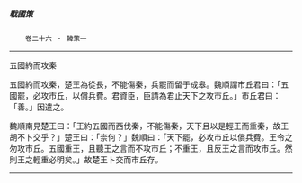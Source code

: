 

##### 戰國策
　　`卷二十六 ‧ 韓策一`

* * *

五國約而攻秦

五國約而攻秦，楚王為從長，不能傷秦，兵罷而留于成皋。魏順謂市丘君曰：「五國罷，必攻市丘，以償兵費。君資臣，臣請為君止天下之攻市丘。」市丘君曰：「善。」因遣之。

魏順南見楚王曰：「王約五國而西伐秦，不能傷秦，天下且以是輕王而重秦，故王胡不卜交乎？」楚王曰：「柰何？」魏順曰：「天下罷，必攻市丘以償兵費。王令之勿攻市丘。五國重王，且聽王之言而不攻市丘；不重王，且反王之言而攻市丘。然則王之輕重必明矣。」故楚王卜交而市丘存。

* * *


